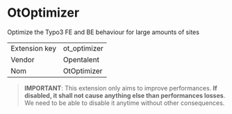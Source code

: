 # OtOptimizer

Optimize the Typo3 FE and BE behaviour for large amounts of sites

|||
|---|---|
| Extension key | ot_optimizer |
| Vendor | Opentalent |
| Nom | OtOptimizer |

> **IMPORTANT**: This extension only aims to improve performances. **If disabled, it shall not 
> cause anything else than performances losses**. We need to be able to disable it anytime without other consequences.
